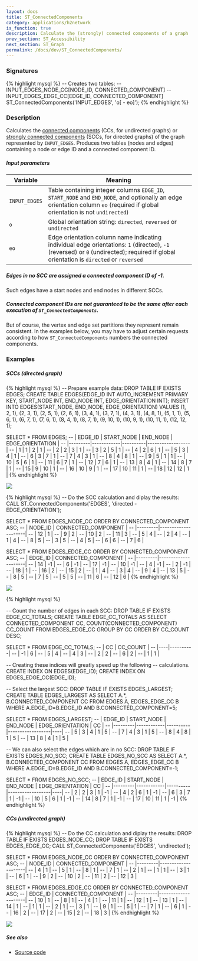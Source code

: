```yaml
---
layout: docs
title: ST_ConnectedComponents
category: applications/h2network
is_function: true
description: Calculate the (strongly) connected components of a graph
prev_section: ST_Accessibility
next_section: ST_Graph
permalink: /docs/dev/ST_ConnectedComponents/
---
```


### Signatures

{% highlight mysql %}
-- Creates two tables:
--     INPUT_EDGES_NODE_CC[NODE_ID, CONNECTED_COMPONENT]
--     INPUT_EDGES_EDGE_CC[EDGE_ID, CONNECTED_COMPONENT]
ST_ConnectedComponents('INPUT_EDGES', 'o[ - eo]');
{% endhighlight %}

### Description

Calculates the [connected components][cc] (CCs, for undirected
graphs) or [strongly connected components][scc] (SCCs, for directed
graphs) of the graph represented by `INPUT_EDGES`.
Produces two tables (nodes and edges) containing a node or edge ID
and a connected component ID.

##### Input parameters

| Variable      | Meaning                                                                                                                                                                               |
|---------------|---------------------------------------------------------------------------------------------------------------------------------------------------------------------------------------|
| `INPUT_EDGES` | Table containing integer columns `EDGE_ID`, `START_NODE` and `END_NODE`, and optionally an edge orientation column `eo` (required if global orientation is not `undirected`)          |
| `o`           | Global orientation string: `directed`, `reversed` or `undirected`                                                                                                                     |
| `eo`          | Edge orientation column name indicating individual edge orientations: `1` (directed), `-1` (reversed) or `0` (undirected); required if global orientation is `directed` or `reversed` |

<div class="note">
  <h5>Edges in no SCC are assigned a connected component ID of
  -1.</h5>
  <p>Such edges have a start nodes and end nodes in different
  SCCs.</p>
</div>

<div class="note warning">
  <h5>Connected component IDs are not guaranteed to be the same
  after each execution of <code>ST_ConnectedComponents</code>.</h5>
  <p>But of course, the vertex and edge set partitions they
  represent remain consistent. In the examples below, you may have
  to adjust certain requests according to how
  <code>ST_ConnectedComponents</code> numbers the connected
  components.</p>
</div>

### Examples

##### SCCs (directed graph)

{% highlight mysql %}
-- Prepare example data:
DROP TABLE IF EXISTS EDGES;
CREATE TABLE EDGES(EDGE_ID INT AUTO_INCREMENT PRIMARY KEY,
                   START_NODE INT,
                   END_NODE INT,
                   EDGE_ORIENTATION INT);
INSERT INTO EDGES(START_NODE, END_NODE, EDGE_ORIENTATION)
    VALUES (1, 2, 1),
           (2, 3, 1),
           (2, 5, 1),
           (2, 6, 1),
           (3, 4, 1),
           (3, 7, 1),
           (4, 3, 1),
           (4, 8, 1),
           (5, 1, 1),
           (5, 6, 1),
           (6, 7, 1),
           (7, 6, 1),
           (8, 4, 1),
           (8, 7, 1),
           (9, 10, 1),
           (10, 9, 1),
           (10, 11, 1),
           (12, 12, 1);

SELECT * FROM EDGES;
-- | EDGE_ID | START_NODE | END_NODE | EDGE_ORIENTATION |
-- |---------|------------|----------|------------------|
-- |       1 |          1 |        2 |                1 |
-- |       2 |          2 |        3 |                1 |
-- |       3 |          2 |        5 |                1 |
-- |       4 |          2 |        6 |                1 |
-- |       5 |          3 |        4 |                1 |
-- |       6 |          3 |        7 |                1 |
-- |       7 |          4 |        3 |                1 |
-- |       8 |          4 |        8 |                1 |
-- |       9 |          5 |        1 |                1 |
-- |      10 |          5 |        6 |                1 |
-- |      11 |          6 |        7 |                1 |
-- |      12 |          7 |        6 |                1 |
-- |      13 |          8 |        4 |                1 |
-- |      14 |          8 |        7 |                1 |
-- |      15 |          9 |       10 |                1 |
-- |      16 |         10 |        9 |                1 |
-- |      17 |         10 |       11 |                1 |
-- |      18 |         12 |       12 |                1 |
{% endhighlight %}

<img class="displayed" src="../scc-input.svg">

{% highlight mysql %}
-- Do the SCC calculation and diplay the results:
CALL ST_ConnectedComponents('EDGES', 'directed - EDGE_ORIENTATION');

SELECT * FROM EDGES_NODE_CC
    ORDER BY CONNECTED_COMPONENT ASC;
-- | NODE_ID | CONNECTED_COMPONENT |
-- |---------|---------------------|
-- |      12 |                   1 |
-- |       9 |                   2 |
-- |      10 |                   2 |
-- |      11 |                   3 |
-- |       5 |                   4 |
-- |       2 |                   4 |
-- |       1 |                   4 |
-- |       8 |                   5 |
-- |       3 |                   5 |
-- |       4 |                   5 |
-- |       6 |                   6 |
-- |       7 |                   6 |

SELECT * FROM EDGES_EDGE_CC
    ORDER BY CONNECTED_COMPONENT ASC;
-- | EDGE_ID | CONNECTED_COMPONENT |
-- |---------|---------------------|
-- |      14 |                  -1 |
-- |       6 |                  -1 |
-- |      17 |                  -1 |
-- |      10 |                  -1 |
-- |       4 |                  -1 |
-- |       2 |                  -1 |
-- |      18 |                   1 |
-- |      16 |                   2 |
-- |      15 |                   2 |
-- |       1 |                   4 |
-- |       3 |                   4 |
-- |       9 |                   4 |
-- |      13 |                   5 |
-- |       8 |                   5 |
-- |       7 |                   5 |
-- |       5 |                   5 |
-- |      11 |                   6 |
-- |      12 |                   6 |
{% endhighlight %}

<img class="displayed" src="../scc.svg">

{% highlight mysql %}

-- Count the number of edges in each SCC:
DROP TABLE IF EXISTS EDGE_CC_TOTALS;
CREATE TABLE EDGE_CC_TOTALS AS
    SELECT CONNECTED_COMPONENT CC,
           COUNT(CONNECTED_COMPONENT) CC_COUNT
    FROM EDGES_EDGE_CC
    GROUP BY CC
    ORDER BY CC_COUNT DESC;

SELECT * FROM EDGE_CC_TOTALS;
-- | CC | CC_COUNT |
-- |----|----------|
-- | -1 |        6 |
-- |  5 |        4 |
-- |  4 |        3 |
-- |  2 |        2 |
-- |  6 |        2 |
-- |  1 |        1 |

-- Creating these indices will greatly speed up the following
-- calculations.
CREATE INDEX ON EDGES(EDGE_ID);
CREATE INDEX ON EDGES_EDGE_CC(EDGE_ID);

-- Select the largest SCC:
DROP TABLE IF EXISTS EDGES_LARGEST;
CREATE TABLE EDGES_LARGEST AS
    SELECT A.*, B.CONNECTED_COMPONENT CC
    FROM EDGES A, EDGES_EDGE_CC B
    WHERE A.EDGE_ID=B.EDGE_ID
    AND B.CONNECTED_COMPONENT=5;

SELECT * FROM EDGES_LARGEST;
-- | EDGE_ID | START_NODE | END_NODE | EDGE_ORIENTATION | CC |
-- |---------|------------|----------|------------------|----|
-- |       5 |          3 |        4 |                1 |  5 |
-- |       7 |          4 |        3 |                1 |  5 |
-- |       8 |          4 |        8 |                1 |  5 |
-- |      13 |          8 |        4 |                1 |  5 |

-- We can also select the edges which are in no SCC:
DROP TABLE IF EXISTS EDGES_NO_SCC;
CREATE TABLE EDGES_NO_SCC AS
    SELECT A.*, B.CONNECTED_COMPONENT CC
    FROM EDGES A, EDGES_EDGE_CC B
    WHERE A.EDGE_ID=B.EDGE_ID
    AND B.CONNECTED_COMPONENT=-1;

SELECT * FROM EDGES_NO_SCC;
-- | EDGE_ID | START_NODE | END_NODE | EDGE_ORIENTATION | CC |
-- |---------|------------|----------|------------------|----|
-- |       2 |          2 |        3 |                1 | -1 |
-- |       4 |          2 |        6 |                1 | -1 |
-- |       6 |          3 |        7 |                1 | -1 |
-- |      10 |          5 |        6 |                1 | -1 |
-- |      14 |          8 |        7 |                1 | -1 |
-- |      17 |         10 |       11 |                1 | -1 |
{% endhighlight %}

##### CCs (undirected graph)

{% highlight mysql %}
-- Do the CC calculation and diplay the results:
DROP TABLE IF EXISTS EDGES_NODE_CC;
DROP TABLE IF EXISTS EDGES_EDGE_CC;
CALL ST_ConnectedComponents('EDGES', 'undirected');

SELECT * FROM EDGES_NODE_CC
    ORDER BY CONNECTED_COMPONENT ASC;
-- | NODE_ID | CONNECTED_COMPONENT |
-- |---------|---------------------|
-- |       4 |                   1 |
-- |       5 |                   1 |
-- |       8 |                   1 |
-- |       7 |                   1 |
-- |       2 |                   1 |
-- |       1 |                   1 |
-- |       3 |                   1 |
-- |       6 |                   1 |
-- |       9 |                   2 |
-- |      10 |                   2 |
-- |      11 |                   2 |
-- |      12 |                   3 |

SELECT * FROM EDGES_EDGE_CC
    ORDER BY CONNECTED_COMPONENT ASC;
-- | EDGE_ID | CONNECTED_COMPONENT |
-- |---------|---------------------|
-- |      10 |                   1 |
-- |       8 |                   1 |
-- |       4 |                   1 |
-- |      11 |                   1 |
-- |      12 |                   1 |
-- |      13 |                   1 |
-- |      14 |                   1 |
-- |       1 |                   1 |
-- |       2 |                   1 |
-- |       3 |                   1 |
-- |       9 |                   1 |
-- |       5 |                   1 |
-- |       7 |                   1 |
-- |       6 |                   1 |
-- |      16 |                   2 |
-- |      17 |                   2 |
-- |      15 |                   2 |
-- |      18 |                   3 |
{% endhighlight %}

<img class="displayed" src="../cc.svg">

##### See also

* <a href="https://github.com/irstv/H2GIS/blob/master/h2network/src/main/java/org/h2gis/network/graph_creator/ST_ConnectedComponents.java" target="_blank">Source code</a>

[cc]: http://en.wikipedia.org/wiki/Connected_component_(graph_theory)
[scc]: http://en.wikipedia.org/wiki/Strongly_connected_component
